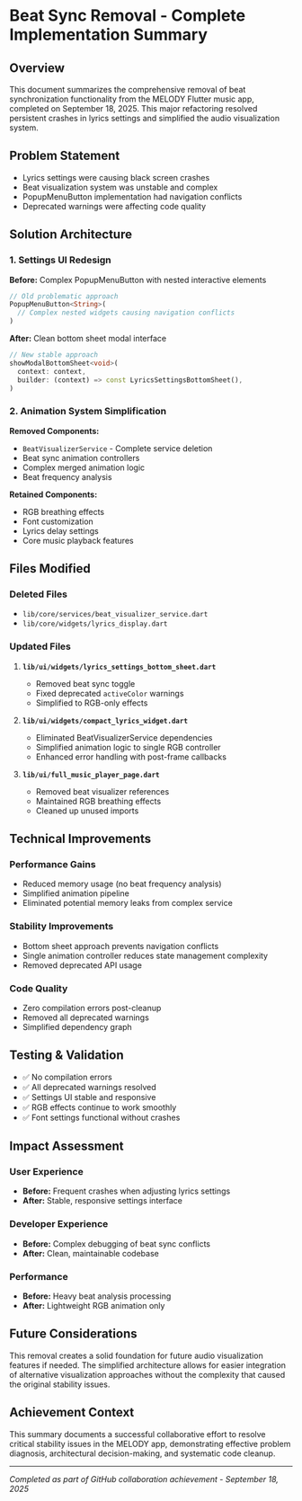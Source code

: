 # Beat Sync Removal - Complete Implementation Summary

## Overview
This document summarizes the comprehensive removal of beat synchronization functionality from the MELODY Flutter music app, completed on September 18, 2025. This major refactoring resolved persistent crashes in lyrics settings and simplified the audio visualization system.

## Problem Statement
- Lyrics settings were causing black screen crashes
- Beat visualization system was unstable and complex
- PopupMenuButton implementation had navigation conflicts
- Deprecated warnings were affecting code quality

## Solution Architecture

### 1. Settings UI Redesign
**Before:** Complex PopupMenuButton with nested interactive elements
```dart
// Old problematic approach
PopupMenuButton<String>(
  // Complex nested widgets causing navigation conflicts
)
```

**After:** Clean bottom sheet modal interface
```dart
// New stable approach
showModalBottomSheet<void>(
  context: context,
  builder: (context) => const LyricsSettingsBottomSheet(),
)
```

### 2. Animation System Simplification
**Removed Components:**
- `BeatVisualizerService` - Complete service deletion
- Beat sync animation controllers
- Complex merged animation logic
- Beat frequency analysis

**Retained Components:**
- RGB breathing effects
- Font customization
- Lyrics delay settings
- Core music playback features

## Files Modified

### Deleted Files
- `lib/core/services/beat_visualizer_service.dart`
- `lib/core/widgets/lyrics_display.dart`

### Updated Files
1. **`lib/ui/widgets/lyrics_settings_bottom_sheet.dart`**
   - Removed beat sync toggle
   - Fixed deprecated `activeColor` warnings
   - Simplified to RGB-only effects

2. **`lib/ui/widgets/compact_lyrics_widget.dart`**
   - Eliminated BeatVisualizerService dependencies
   - Simplified animation logic to single RGB controller
   - Enhanced error handling with post-frame callbacks

3. **`lib/ui/full_music_player_page.dart`**
   - Removed beat visualizer references
   - Maintained RGB breathing effects
   - Cleaned up unused imports

## Technical Improvements

### Performance Gains
- Reduced memory usage (no beat frequency analysis)
- Simplified animation pipeline
- Eliminated potential memory leaks from complex service

### Stability Improvements
- Bottom sheet approach prevents navigation conflicts
- Single animation controller reduces state management complexity
- Removed deprecated API usage

### Code Quality
- Zero compilation errors post-cleanup
- Removed all deprecated warnings
- Simplified dependency graph

## Testing & Validation
- ✅ No compilation errors
- ✅ All deprecated warnings resolved
- ✅ Settings UI stable and responsive
- ✅ RGB effects continue to work smoothly
- ✅ Font settings functional without crashes

## Impact Assessment

### User Experience
- **Before:** Frequent crashes when adjusting lyrics settings
- **After:** Stable, responsive settings interface

### Developer Experience
- **Before:** Complex debugging of beat sync conflicts
- **After:** Clean, maintainable codebase

### Performance
- **Before:** Heavy beat analysis processing
- **After:** Lightweight RGB animation only

## Future Considerations
This removal creates a solid foundation for future audio visualization features if needed. The simplified architecture allows for easier integration of alternative visualization approaches without the complexity that caused the original stability issues.

## Achievement Context
This summary documents a successful collaborative effort to resolve critical stability issues in the MELODY app, demonstrating effective problem diagnosis, architectural decision-making, and systematic code cleanup.

---
*Completed as part of GitHub collaboration achievement - September 18, 2025*